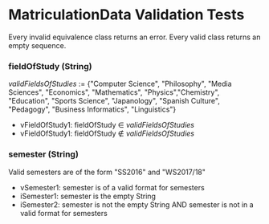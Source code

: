 # MatriculationData Validation Tests
Every invalid equivalence class returns an error. Every valid class returns an empty sequence.

### fieldOfStudy (String)
*validFieldsOfStudies* := {"Computer Science", "Philosophy", "Media Sciences", "Economics", "Mathematics", "Physics","Chemistry", "Education", "Sports Science", "Japanology", "Spanish Culture", "Pedagogy", "Business Informatics", "Linguistics"}
- vFieldOfStudy1: fieldOfStudy ∈ *validFieldsOfStudies*
- vFieldOfStudy1: fieldOfStudy ∉ *validFieldsOfStudies*

### semester (String)
Valid semesters are of the form "SS2016" and "WS2017/18"
- vSemester1: semester is of a valid format for semesters
- iSemester1: semester is the empty String
- iSemester2: semester is not the empty String AND semester is not in a valid format for semesters